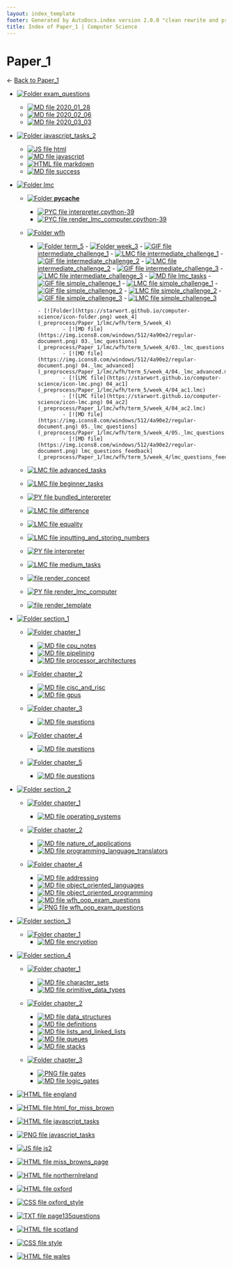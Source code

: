 ```yaml
---
layout: index_template
footer: Generated by AutoDocs.index version 2.0.0 "clean rewrite and preprocessing" ⓒ Starwort, 2020
title: Index of Paper_1 | Computer Science
---
```


# Paper_1

← [Back to Paper_1](..)

- [![Folder](https://starwort.github.io/computer-science/icon-folder.png) exam_questions](_preprocess/Paper_1/exam_questions)
  - [![MD file](https://img.icons8.com/windows/512/4a90e2/regular-document.png) 2020_01_28](_preprocess/Paper_1/exam_questions/2020_01_28.md)
  - [![MD file](https://img.icons8.com/windows/512/4a90e2/regular-document.png) 2020_02_06](_preprocess/Paper_1/exam_questions/2020_02_06.md)
  - [![MD file](https://img.icons8.com/windows/512/4a90e2/regular-document.png) 2020_03_03](_preprocess/Paper_1/exam_questions/2020_03_03.md)

- [![Folder](https://starwort.github.io/computer-science/icon-folder.png) javascript_tasks_2](_preprocess/Paper_1/javascript_tasks_2)
  - [![JS file](https://img.icons8.com/windows/512/4a90e2/js.png) html](_preprocess/Paper_1/javascript_tasks_2/html.js)
  - [![MD file](https://img.icons8.com/windows/512/4a90e2/regular-document.png) javascript](_preprocess/Paper_1/javascript_tasks_2/javascript.md)
  - [![HTML file](https://img.icons8.com/windows/512/4a90e2/regular-document.png) markdown](_preprocess/Paper_1/javascript_tasks_2/markdown.html)
  - [![MD file](https://img.icons8.com/windows/512/4a90e2/regular-document.png) success](_preprocess/Paper_1/javascript_tasks_2/success.md)

- [![Folder](https://starwort.github.io/computer-science/icon-folder.png) lmc](_preprocess/Paper_1/lmc)
  - [![Folder](https://starwort.github.io/computer-science/icon-folder.png) __pycache__](_preprocess/Paper_1/lmc/__pycache__)
      - [![PYC file](https://img.icons8.com/windows/512/4a90e2/important-file.png) interpreter.cpython-39](_preprocess/Paper_1/lmc/__pycache__/interpreter.cpython-39.pyc)
      - [![PYC file](https://img.icons8.com/windows/512/4a90e2/important-file.png) render_lmc_computer.cpython-39](_preprocess/Paper_1/lmc/__pycache__/render_lmc_computer.cpython-39.pyc)

  - [![Folder](https://starwort.github.io/computer-science/icon-folder.png) wfh](_preprocess/Paper_1/lmc/wfh)
      - [![Folder](https://starwort.github.io/computer-science/icon-folder.png) term_5](_preprocess/Paper_1/lmc/wfh/term_5)
            - [![Folder](https://starwort.github.io/computer-science/icon-folder.png) week_3](_preprocess/Paper_1/lmc/wfh/term_5/week_3)
                    - [![GIF file](https://img.icons8.com/windows/512/4a90e2/image-document.png) intermediate_challenge_1](_preprocess/Paper_1/lmc/wfh/term_5/week_3/intermediate_challenge_1.gif)
                    - [![LMC file](https://starwort.github.io/computer-science/icon-lmc.png) intermediate_challenge_1](_preprocess/Paper_1/lmc/wfh/term_5/week_3/intermediate_challenge_1.lmc)
                    - [![GIF file](https://img.icons8.com/windows/512/4a90e2/image-document.png) intermediate_challenge_2](_preprocess/Paper_1/lmc/wfh/term_5/week_3/intermediate_challenge_2.gif)
                    - [![LMC file](https://starwort.github.io/computer-science/icon-lmc.png) intermediate_challenge_2](_preprocess/Paper_1/lmc/wfh/term_5/week_3/intermediate_challenge_2.lmc)
                    - [![GIF file](https://img.icons8.com/windows/512/4a90e2/image-document.png) intermediate_challenge_3](_preprocess/Paper_1/lmc/wfh/term_5/week_3/intermediate_challenge_3.gif)
                    - [![LMC file](https://starwort.github.io/computer-science/icon-lmc.png) intermediate_challenge_3](_preprocess/Paper_1/lmc/wfh/term_5/week_3/intermediate_challenge_3.lmc)
                    - [![MD file](https://img.icons8.com/windows/512/4a90e2/regular-document.png) lmc_tasks](_preprocess/Paper_1/lmc/wfh/term_5/week_3/lmc_tasks.md)
                    - [![GIF file](https://img.icons8.com/windows/512/4a90e2/image-document.png) simple_challenge_1](_preprocess/Paper_1/lmc/wfh/term_5/week_3/simple_challenge_1.gif)
                    - [![LMC file](https://starwort.github.io/computer-science/icon-lmc.png) simple_challenge_1](_preprocess/Paper_1/lmc/wfh/term_5/week_3/simple_challenge_1.lmc)
                    - [![GIF file](https://img.icons8.com/windows/512/4a90e2/image-document.png) simple_challenge_2](_preprocess/Paper_1/lmc/wfh/term_5/week_3/simple_challenge_2.gif)
                    - [![LMC file](https://starwort.github.io/computer-science/icon-lmc.png) simple_challenge_2](_preprocess/Paper_1/lmc/wfh/term_5/week_3/simple_challenge_2.lmc)
                    - [![GIF file](https://img.icons8.com/windows/512/4a90e2/image-document.png) simple_challenge_3](_preprocess/Paper_1/lmc/wfh/term_5/week_3/simple_challenge_3.gif)
                    - [![LMC file](https://starwort.github.io/computer-science/icon-lmc.png) simple_challenge_3](_preprocess/Paper_1/lmc/wfh/term_5/week_3/simple_challenge_3.lmc)

            - [![Folder](https://starwort.github.io/computer-science/icon-folder.png) week_4](_preprocess/Paper_1/lmc/wfh/term_5/week_4)
                    - [![MD file](https://img.icons8.com/windows/512/4a90e2/regular-document.png) 03._lmc_questions](_preprocess/Paper_1/lmc/wfh/term_5/week_4/03._lmc_questions.md)
                    - [![MD file](https://img.icons8.com/windows/512/4a90e2/regular-document.png) 04._lmc_advanced](_preprocess/Paper_1/lmc/wfh/term_5/week_4/04._lmc_advanced.md)
                    - [![LMC file](https://starwort.github.io/computer-science/icon-lmc.png) 04_ac1](_preprocess/Paper_1/lmc/wfh/term_5/week_4/04_ac1.lmc)
                    - [![LMC file](https://starwort.github.io/computer-science/icon-lmc.png) 04_ac2](_preprocess/Paper_1/lmc/wfh/term_5/week_4/04_ac2.lmc)
                    - [![MD file](https://img.icons8.com/windows/512/4a90e2/regular-document.png) 05._lmc_questions](_preprocess/Paper_1/lmc/wfh/term_5/week_4/05._lmc_questions.md)
                    - [![MD file](https://img.icons8.com/windows/512/4a90e2/regular-document.png) lmc_questions_feedback](_preprocess/Paper_1/lmc/wfh/term_5/week_4/lmc_questions_feedback.md)



  - [![LMC file](https://starwort.github.io/computer-science/icon-lmc.png) advanced_tasks](_preprocess/Paper_1/lmc/advanced_tasks.lmc)
  - [![LMC file](https://starwort.github.io/computer-science/icon-lmc.png) beginner_tasks](_preprocess/Paper_1/lmc/beginner_tasks.lmc)
  - [![PY file](https://img.icons8.com/windows/512/4a90e2/py.png) bundled_interpreter](_preprocess/Paper_1/lmc/bundled_interpreter.py)
  - [![LMC file](https://starwort.github.io/computer-science/icon-lmc.png) difference](_preprocess/Paper_1/lmc/difference.lmc)
  - [![LMC file](https://starwort.github.io/computer-science/icon-lmc.png) equality](_preprocess/Paper_1/lmc/equality.lmc)
  - [![LMC file](https://starwort.github.io/computer-science/icon-lmc.png) inputting_and_storing_numbers](_preprocess/Paper_1/lmc/inputting_and_storing_numbers.lmc)
  - [![PY file](https://img.icons8.com/windows/512/4a90e2/py.png) interpreter](_preprocess/Paper_1/lmc/interpreter.py)
  - [![LMC file](https://starwort.github.io/computer-science/icon-lmc.png) medium_tasks](_preprocess/Paper_1/lmc/medium_tasks.lmc)
  - [![ file](https://img.icons8.com/windows/512/4a90e2/binary-file.png) render_concept](_preprocess/Paper_1/lmc/render_concept)
  - [![PY file](https://img.icons8.com/windows/512/4a90e2/py.png) render_lmc_computer](_preprocess/Paper_1/lmc/render_lmc_computer.py)
  - [![ file](https://img.icons8.com/windows/512/4a90e2/binary-file.png) render_template](_preprocess/Paper_1/lmc/render_template)

- [![Folder](https://starwort.github.io/computer-science/icon-folder.png) section_1](_preprocess/Paper_1/section_1)
  - [![Folder](https://starwort.github.io/computer-science/icon-folder.png) chapter_1](_preprocess/Paper_1/section_1/chapter_1)
      - [![MD file](https://img.icons8.com/windows/512/4a90e2/regular-document.png) cpu_notes](_preprocess/Paper_1/section_1/chapter_1/cpu_notes.md)
      - [![MD file](https://img.icons8.com/windows/512/4a90e2/regular-document.png) pipelining](_preprocess/Paper_1/section_1/chapter_1/pipelining.md)
      - [![MD file](https://img.icons8.com/windows/512/4a90e2/regular-document.png) processor_architectures](_preprocess/Paper_1/section_1/chapter_1/processor_architectures.md)

  - [![Folder](https://starwort.github.io/computer-science/icon-folder.png) chapter_2](_preprocess/Paper_1/section_1/chapter_2)
      - [![MD file](https://img.icons8.com/windows/512/4a90e2/regular-document.png) cisc_and_risc](_preprocess/Paper_1/section_1/chapter_2/cisc_and_risc.md)
      - [![MD file](https://img.icons8.com/windows/512/4a90e2/regular-document.png) gpus](_preprocess/Paper_1/section_1/chapter_2/gpus.md)

  - [![Folder](https://starwort.github.io/computer-science/icon-folder.png) chapter_3](_preprocess/Paper_1/section_1/chapter_3)
      - [![MD file](https://img.icons8.com/windows/512/4a90e2/regular-document.png) questions](_preprocess/Paper_1/section_1/chapter_3/questions.md)

  - [![Folder](https://starwort.github.io/computer-science/icon-folder.png) chapter_4](_preprocess/Paper_1/section_1/chapter_4)
      - [![MD file](https://img.icons8.com/windows/512/4a90e2/regular-document.png) questions](_preprocess/Paper_1/section_1/chapter_4/questions.md)

  - [![Folder](https://starwort.github.io/computer-science/icon-folder.png) chapter_5](_preprocess/Paper_1/section_1/chapter_5)
      - [![MD file](https://img.icons8.com/windows/512/4a90e2/regular-document.png) questions](_preprocess/Paper_1/section_1/chapter_5/questions.md)


- [![Folder](https://starwort.github.io/computer-science/icon-folder.png) section_2](_preprocess/Paper_1/section_2)
  - [![Folder](https://starwort.github.io/computer-science/icon-folder.png) chapter_1](_preprocess/Paper_1/section_2/chapter_1)
      - [![MD file](https://img.icons8.com/windows/512/4a90e2/regular-document.png) operating_systems](_preprocess/Paper_1/section_2/chapter_1/operating_systems.md)

  - [![Folder](https://starwort.github.io/computer-science/icon-folder.png) chapter_2](_preprocess/Paper_1/section_2/chapter_2)
      - [![MD file](https://img.icons8.com/windows/512/4a90e2/regular-document.png) nature_of_applications](_preprocess/Paper_1/section_2/chapter_2/nature_of_applications.md)
      - [![MD file](https://img.icons8.com/windows/512/4a90e2/regular-document.png) programming_language_translators](_preprocess/Paper_1/section_2/chapter_2/programming_language_translators.md)

  - [![Folder](https://starwort.github.io/computer-science/icon-folder.png) chapter_4](_preprocess/Paper_1/section_2/chapter_4)
      - [![MD file](https://img.icons8.com/windows/512/4a90e2/regular-document.png) addressing](_preprocess/Paper_1/section_2/chapter_4/addressing.md)
      - [![MD file](https://img.icons8.com/windows/512/4a90e2/regular-document.png) object_oriented_languages](_preprocess/Paper_1/section_2/chapter_4/object_oriented_languages.md)
      - [![MD file](https://img.icons8.com/windows/512/4a90e2/regular-document.png) object_oriented_programming](_preprocess/Paper_1/section_2/chapter_4/object_oriented_programming.md)
      - [![MD file](https://img.icons8.com/windows/512/4a90e2/regular-document.png) wfh_oop_exam_questions](_preprocess/Paper_1/section_2/chapter_4/wfh_oop_exam_questions.md)
      - [![PNG file](https://img.icons8.com/windows/512/4a90e2/image-document.png) wfh_oop_exam_questions](_preprocess/Paper_1/section_2/chapter_4/wfh_oop_exam_questions.png)


- [![Folder](https://starwort.github.io/computer-science/icon-folder.png) section_3](_preprocess/Paper_1/section_3)
  - [![Folder](https://starwort.github.io/computer-science/icon-folder.png) chapter_1](_preprocess/Paper_1/section_3/chapter_1)
      - [![MD file](https://img.icons8.com/windows/512/4a90e2/regular-document.png) encryption](_preprocess/Paper_1/section_3/chapter_1/encryption.md)


- [![Folder](https://starwort.github.io/computer-science/icon-folder.png) section_4](_preprocess/Paper_1/section_4)
  - [![Folder](https://starwort.github.io/computer-science/icon-folder.png) chapter_1](_preprocess/Paper_1/section_4/chapter_1)
      - [![MD file](https://img.icons8.com/windows/512/4a90e2/regular-document.png) character_sets](_preprocess/Paper_1/section_4/chapter_1/character_sets.md)
      - [![MD file](https://img.icons8.com/windows/512/4a90e2/regular-document.png) primitive_data_types](_preprocess/Paper_1/section_4/chapter_1/primitive_data_types.md)

  - [![Folder](https://starwort.github.io/computer-science/icon-folder.png) chapter_2](_preprocess/Paper_1/section_4/chapter_2)
      - [![MD file](https://img.icons8.com/windows/512/4a90e2/regular-document.png) data_structures](_preprocess/Paper_1/section_4/chapter_2/data_structures.md)
      - [![MD file](https://img.icons8.com/windows/512/4a90e2/regular-document.png) definitions](_preprocess/Paper_1/section_4/chapter_2/definitions.md)
      - [![MD file](https://img.icons8.com/windows/512/4a90e2/regular-document.png) lists_and_linked_lists](_preprocess/Paper_1/section_4/chapter_2/lists_and_linked_lists.md)
      - [![MD file](https://img.icons8.com/windows/512/4a90e2/regular-document.png) queues](_preprocess/Paper_1/section_4/chapter_2/queues.md)
      - [![MD file](https://img.icons8.com/windows/512/4a90e2/regular-document.png) stacks](_preprocess/Paper_1/section_4/chapter_2/stacks.md)

  - [![Folder](https://starwort.github.io/computer-science/icon-folder.png) chapter_3](_preprocess/Paper_1/section_4/chapter_3)
      - [![PNG file](https://img.icons8.com/windows/512/4a90e2/image-document.png) gates](_preprocess/Paper_1/section_4/chapter_3/gates.png)
      - [![MD file](https://img.icons8.com/windows/512/4a90e2/regular-document.png) logic_gates](_preprocess/Paper_1/section_4/chapter_3/logic_gates.md)


- [![HTML file](https://img.icons8.com/windows/512/4a90e2/regular-document.png) england](_preprocess/Paper_1/england.html)
- [![HTML file](https://img.icons8.com/windows/512/4a90e2/regular-document.png) html_for_miss_brown](_preprocess/Paper_1/html_for_miss_brown.html)
- [![HTML file](https://img.icons8.com/windows/512/4a90e2/regular-document.png) javascript_tasks](_preprocess/Paper_1/javascript_tasks.html)
- [![PNG file](https://img.icons8.com/windows/512/4a90e2/image-document.png) javascript_tasks](_preprocess/Paper_1/javascript_tasks.png)
- [![JS file](https://img.icons8.com/windows/512/4a90e2/js.png) js2](_preprocess/Paper_1/js2.js)
- [![HTML file](https://img.icons8.com/windows/512/4a90e2/regular-document.png) miss_browns_page](_preprocess/Paper_1/miss_browns_page.html)
- [![HTML file](https://img.icons8.com/windows/512/4a90e2/regular-document.png) northernIreland](_preprocess/Paper_1/northernIreland.html)
- [![HTML file](https://img.icons8.com/windows/512/4a90e2/regular-document.png) oxford](_preprocess/Paper_1/oxford.html)
- [![CSS file](https://img.icons8.com/windows/512/4a90e2/css.png) oxford_style](_preprocess/Paper_1/oxford_style.css)
- [![TXT file](https://img.icons8.com/windows/512/4a90e2/document.png) page135questions](_preprocess/Paper_1/page135questions.txt)
- [![HTML file](https://img.icons8.com/windows/512/4a90e2/regular-document.png) scotland](_preprocess/Paper_1/scotland.html)
- [![CSS file](https://img.icons8.com/windows/512/4a90e2/css.png) style](_preprocess/Paper_1/style.css)
- [![HTML file](https://img.icons8.com/windows/512/4a90e2/regular-document.png) wales](_preprocess/Paper_1/wales.html)
